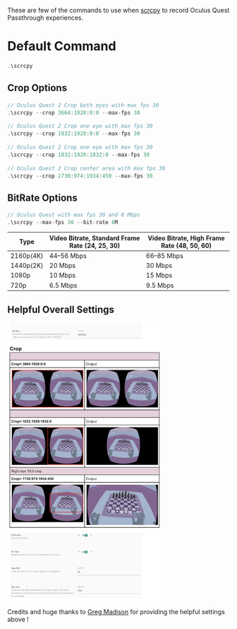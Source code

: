 These are few of the commands to use when [scrcpy](https://github.com/Genymobile/scrcpy) to record Oculus Quest Passthrough experiences.

# Default Command

```csharp
.\scrcpy
```

## Crop Options
```csharp
// Oculus Quest 2 Crop both eyes with max fps 30
.\scrcpy --crop 3664:1920:0:0 --max-fps 30
```

```csharp
// Oculus Quest 2 Crop one eye with max fps 30
.\scrcpy --crop 1832:1920:0:0 --max-fps 30
```

```csharp
// Oculus Quest 2 Crop one eye with max fps 30
.\scrcpy --crop 1832:1920:1832:0 --max-fps 30
```

```csharp
// Oculus Quest 2 Crop center area with max fps 30
.\scrcpy --crop 1730:974:1934:450 --max-fps 30
```

## BitRate Options

```csharp
// Oculus Quest with max fps 30 and 8 Mbps
.\scrcpy --max-fps 30 --bit-rate 8M
```

|Type|Video Bitrate, Standard Frame Rate (24, 25, 30)|Video Bitrate, High Frame Rate (48, 50, 60)|
|----|----|----|
|2160p(4K)|44–56 Mbps|66–85 Mbps|
|1440p(2K)|20 Mbps|30 Mbps|
|1080p|10 Mbps|15 Mbps|
|720p|6.5 Mbps|9.5 Mbps|

## Helpful Overall Settings
<img src="https://github.com/dilmerv/OculusPassthroughRecording/blob/master/images/settings.jpg" width="350">

Credits and huge thanks to [Greg Madison](https://twitter.com/GregMadison) for providing the helpful settings above !
